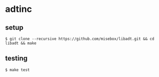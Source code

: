 # adtinc

## setup

```
$ git clone --recursive https://github.com/misebox/libadt.git && cd libadt && make
```

## testing

```
$ make test
```

